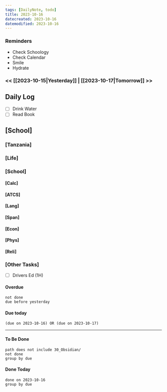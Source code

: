 ```yaml
---
tags: [DailyNote, todo]
title: 2023-10-16
datecreated: 2023-10-16
datemodified: 2023-10-16
---
```


### Reminders
- Check Schoology
- Check Calendar
- Smile
- Hydrate

### << [[2023-10-15|Yesterday]] | [[2023-10-17|Tomorrow]] >>

## Daily Log

- [ ] Drink Water
- [ ] Read Book

## [School]

### [Tanzania]

### [Life]

### [School]

#### [Calc]

#### [ATCS]

#### [Lang]

#### [Span]

#### [Econ]

#### [Phys]

#### [Reli]


### [Other Tasks]

- [ ] Drivers Ed (1H)

#### Overdue
```tasks
not done
due before yesterday
```
#### Due today

```tasks
(due on 2023-10-16) OR (due on 2023-10-17) 

```
---
#### To Be Done

```tasks
path does not include 30_Obsidian/
not done
group by due
```

#### Done Today

```tasks
done on 2023-10-16
group by due
```